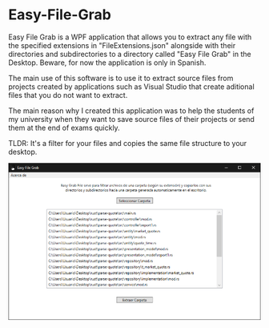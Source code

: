 # Easy-File-Grab
Easy File Grab is a WPF application that allows you to extract any file with the specified extensions in "FileExtensions.json" alongside with their directories and subdirectories to a directory called "Easy File Grab" in the Desktop. Beware, for now the application is only in Spanish.

The main use of this software is to use it to extract source files from projects created by applications such as Visual Studio that create aditional files that you do not want to extract.

The main reason why I created this application was to help the students of my university when they want to save source files of their projects or send them at the end of exams quickly.

TLDR: It's a filter for your files and copies the same file structure to your desktop.

![alt text](Easy_File_Grab_IdmusjYMYf.png)
